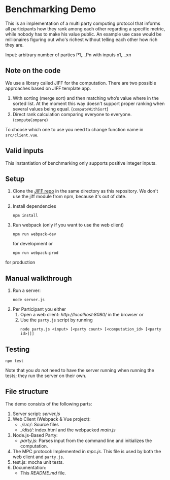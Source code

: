 # Benchmarking Demo

This is an implementation of a multi party computing protocol that informs all participants how they rank among each other regarding a specific metric, while nobody has to make his value public. An example use case would be millionaires figuring out who's richest without telling each other how rich they are.

Input: arbitrary number of parties P1,...Pn with inputs x1,...xn

## Note on the code

We use a library called JIFF for the computation. There are two possible approaches based on JIFF template app.

1. With sorting (merge sort) and then matching who’s value where in the sorted list. At the moment this way doesn't support proper ranking when several values being equal. (`computeWithSort`)
2. Direct rank calculation comparing everyone to everyone. (`computeCompare`)

To choose which one to use you need to change function name in `src/client.vue`.

## Valid inputs

This instantiation of benchmarking only supports positive integer inputs.

## Setup
1. Clone the [JIFF repo](https://github.com/multiparty/jiff) in the same directory as this repository. We don't use the jiff module from npm, because it's out of date.

1. Install dependencies
	```shell
	npm install
	```

2. Run webpack (only if you want to use the web client) 
	```shell
	npm run webpack-dev
	```
	for development or 
	```shell
	npm run webpack-prod
	```
for production

## Manual walkthrough

1. Run a server:
	```shell
	node server.js
	```
2. Per Participant you either 
	1. Open a web client: *http://localhost:8080/* in the browser or
	2. Use the `party.js` script by running
		```shell
		node party.js <input> [<party count> [<computation_id> [<party id>]]]
		```

## Testing 
```shell
npm test
```
Note that you *do not* need to have the server running when running the tests; they run the server on their own.

## File structure
The demo consists of the following parts:

1. Server script: *server.js*
2. Web Client (Webpack & Vue project):
    * *./src/*: Source files
    * *./dist/*: index.html and the webpacked *main.js* 
3. Node.js-Based Party:
    * *party.js*: Parses input from the command line and initializes the computation.
4. The MPC protocol: Implemented in *mpc.js*. This file is used by both the web client and `party.js`.
5. test.js: mocha unit tests.
6. Documentation:
    * This *README.md* file.

